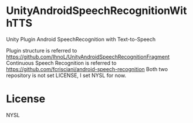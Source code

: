 # UnityAndroidSpeechRecognitionWithTTS

Unity Plugin Android SpeechRecognition with Text-to-Speech

Plugin structure is referred to https://github.com/IhnoL/UnityAndroidSpeechRecognitionFragment
Continuous Speech Recognition is referred to https://github.com/fcrisciani/android-speech-recognition
Both two repository is not set LICENSE, I set NYSL for now.

# License
NYSL
